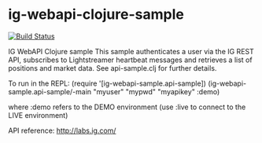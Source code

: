 # ig-webapi-clojure-sample
[![Build Status](https://travis-ci.org/IG-Group/ig-webapi-clojure-sample.svg?branch=master)](https://travis-ci.org/IG-Group/ig-webapi-clojure-sample)

IG WebAPI Clojure sample
 This sample authenticates a user via the IG REST API, subscribes to Lightstreamer heartbeat messages and retrieves a list of positions and market data.
 See api-sample.clj for further details.

To run in the REPL:
(require '[ig-webapi-sample.api-sample])
(ig-webapi-sample.api-sample/-main "myuser" "mypwd" "myapikey" :demo)

where :demo refers to the DEMO environment (use :live to connect to the LIVE environment)

API reference:
 http://labs.ig.com/
